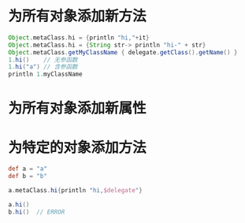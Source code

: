 

# 为所有对象添加新方法

```groovy
Object.metaClass.hi = {println "hi,"+it}                            
Object.metaClass.hi = {String str-> println "hi-" + str}
Object.metaClass.getMyClassName { delegate.getClass().getName() }
1.hi()    // 无参函数
1.hi("a") // 含参函数
println 1.myClassName
```

# 为所有对象添加新属性

# 为特定的对象添加方法

```groovy
def a = "a" 
def b = "b" 

a.metaClass.hi{println "hi,$delegate"}

a.hi()
b.hi()  // ERROR 
```
